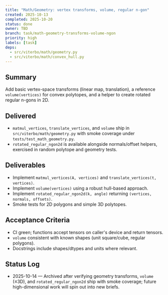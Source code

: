 ```yaml
---
title: "Math/Geometry: vertex transforms, volume, regular n-gon"
created: 2025-10-13
completed: 2025-10-20
status: done
owner: TBD
branch: task/math-geometry-transforms-volume-ngon
priority: high
labels: [task]
deps:
  - src/viterbo/math/geometry.py
  - src/viterbo/math/convex_hull.py
---
```


## Summary

Add basic vertex-space transforms (linear map, translation), a reference `volume(vertices)` for convex polytopes, and a helper to create rotated regular n-gons in 2D.

## Delivered

- `matmul_vertices`, `translate_vertices`, and `volume` ship in `src/viterbo/math/geometry.py` with smoke coverage under `tests/test_math_geometry.py`.
- `rotated_regular_ngon2d` is available alongside normals/offset helpers, exercised in random polytope and geometry tests.

## Deliverables

- Implement `matmul_vertices(A, vertices)` and `translate_vertices(t, vertices)`.
- Implement `volume(vertices)` using a robust hull-based approach.
- Implement `rotated_regular_ngon2d(k, angle)` returning `(vertices, normals, offsets)`.
- Smoke tests for 2D polygons and simple 3D polytopes.

## Acceptance Criteria

- CI green; functions accept tensors on caller's device and return tensors.
- `volume` consistent with known shapes (unit square/cube, regular polygons).
- Docstrings include shapes/dtypes and units where relevant.

## Status Log

- 2025-10-14 — Archived after verifying geometry transforms, `volume` (≤3D), and `rotated_regular_ngon2d` ship with smoke coverage; future high-dimensional work will spin out into new briefs.

